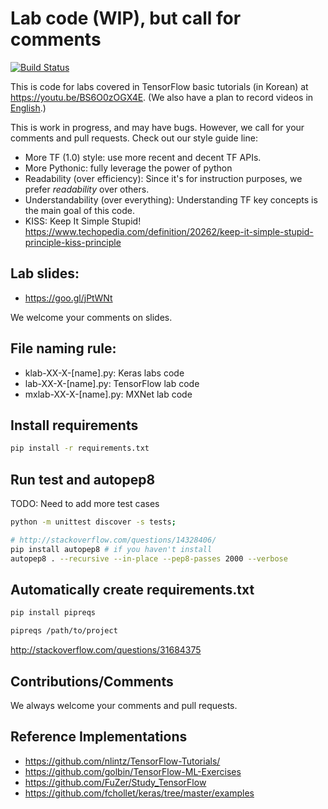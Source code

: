 # Lab code (WIP), but call for comments

[![Build Status](https://travis-ci.org/hunkim/DeepLearningZeroToAll.svg?branch=master)](https://travis-ci.org/hunkim/DeepLearningZeroToAll)

This is code for labs covered in TensorFlow basic tutorials (in Korean) at https://youtu.be/BS6O0zOGX4E.
(We also have a plan to record videos in [English](https://www.youtube.com/playlist?list=PLlMkM4tgfjnJ3I-dbhO9JTw7gNty6o_2m).) 

This is work in progress, and may have bugs.
However, we call for your comments and pull requests. Check out our style guide line:

* More TF (1.0) style: use more recent and decent TF APIs.
* More Pythonic: fully leverage the power of python
* Readability (over efficiency): Since it's for instruction purposes, we prefer *readability* over others.
* Understandability (over everything): Understanding TF key concepts is the main goal of this code.
* KISS: Keep It Simple Stupid! https://www.techopedia.com/definition/20262/keep-it-simple-stupid-principle-kiss-principle

## Lab slides:

* https://goo.gl/jPtWNt

We welcome your comments on slides.

## File naming rule:

* klab-XX-X-[name].py: Keras labs code
* lab-XX-X-[name].py: TensorFlow lab code
* mxlab-XX-X-[name].py: MXNet lab code

## Install requirements
```bash
pip install -r requirements.txt
```

## Run test and autopep8
TODO: Need to add more test cases

```bash
python -m unittest discover -s tests;

# http://stackoverflow.com/questions/14328406/
pip install autopep8 # if you haven't install
autopep8 . --recursive --in-place --pep8-passes 2000 --verbose
```
## Automatically create requirements.txt

```bash
pip install pipreqs

pipreqs /path/to/project
```
http://stackoverflow.com/questions/31684375

## Contributions/Comments
We always welcome your comments and pull requests.

## Reference Implementations
* https://github.com/nlintz/TensorFlow-Tutorials/
* https://github.com/golbin/TensorFlow-ML-Exercises
* https://github.com/FuZer/Study_TensorFlow
* https://github.com/fchollet/keras/tree/master/examples
